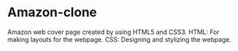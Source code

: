 # Amazon-clone
Amazon web cover page  created by using HTML5 and CSS3.
HTML: For making layouts for the webpage.
CSS: Designing and stylizing the webpage.
